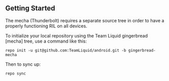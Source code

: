 Getting Started
---------------

The mecha (Thunderbolt) requires a separate source tree in order to have a properly functioning RIL on all devices.

To initialize your local repository using the Team Liquid gingerbread [mecha] tree, use a command like this:

    repo init -u git@github.com:TeamLiquid/android.git -b gingerbread-mecha

Then to sync up:

    repo sync
